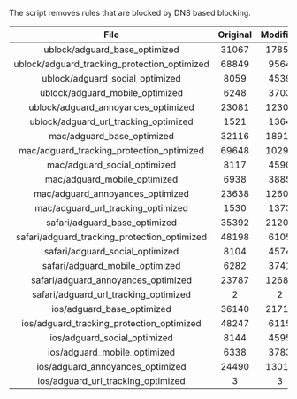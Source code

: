 The script removes rules that are blocked by DNS based blocking.


| File | Original | Modified |
|:----:|:-----:|:-----:|
| ublock/adguard_base_optimized | 31067 | 17857 |
| ublock/adguard_tracking_protection_optimized | 68849 | 9564 |
| ublock/adguard_social_optimized | 8059 | 4539 |
| ublock/adguard_mobile_optimized | 6248 | 3703 |
| ublock/adguard_annoyances_optimized | 23081 | 12301 |
| ublock/adguard_url_tracking_optimized | 1521 | 1364 |
| mac/adguard_base_optimized | 32116 | 18917 |
| mac/adguard_tracking_protection_optimized | 69648 | 10293 |
| mac/adguard_social_optimized | 8117 | 4590 |
| mac/adguard_mobile_optimized | 6938 | 3885 |
| mac/adguard_annoyances_optimized | 23638 | 12607 |
| mac/adguard_url_tracking_optimized | 1530 | 1373 |
| safari/adguard_base_optimized | 35392 | 21206 |
| safari/adguard_tracking_protection_optimized | 48198 | 6105 |
| safari/adguard_social_optimized | 8104 | 4574 |
| safari/adguard_mobile_optimized | 6282 | 3741 |
| safari/adguard_annoyances_optimized | 23787 | 12683 |
| safari/adguard_url_tracking_optimized | 2 | 2 |
| ios/adguard_base_optimized | 36140 | 21712 |
| ios/adguard_tracking_protection_optimized | 48247 | 6115 |
| ios/adguard_social_optimized | 8144 | 4595 |
| ios/adguard_mobile_optimized | 6338 | 3783 |
| ios/adguard_annoyances_optimized | 24490 | 13013 |
| ios/adguard_url_tracking_optimized | 3 | 3 |
